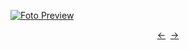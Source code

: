[![Foto Preview](preview/n367.avif)](https://20essentials.github.io/project-000-367)

<div align="center" style="display: flex; justify-content: center;">
  <a  href="https://github.com/20essentials/project-000-366" target="_blank">&#8592;</a>
  &nbsp;&nbsp;
  <a  href="https://github.com/20essentials/project-000-368" target="_blank">&#8594;</a>
</div>
